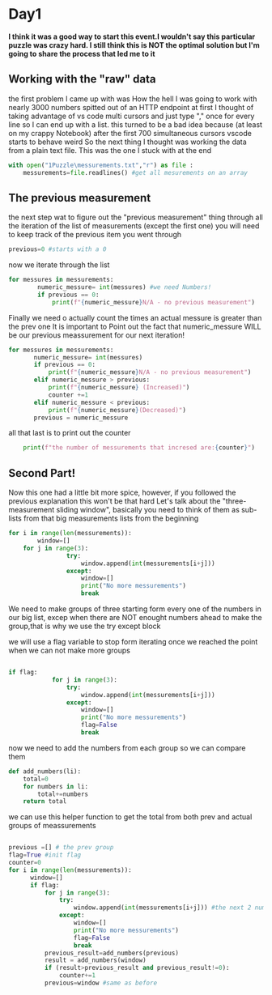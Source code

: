 # Day1

**I think it was a good way to start this event.I wouldn't say this particular puzzle was crazy hard. I still think this is NOT the optimal solution but I'm going to share the process that led me to it**

## Working with the "raw" data

the first problem I came up with was How the hell I was going to work with nearly 3000 numbers spitted out of an HTTP endpoint
at first I thought of taking advantage of vs code multi cursors and just type "," once for every line so I can end up with a list.
this turned to be a bad idea because (at least on  my crappy Notebook) after the first 700 simultaneous cursors vscode starts to behave weird 
So the next thing I thought was working the data from a plain text file. This was the one I stuck with at the end
```python
with open("1Puzzle\messurements.txt","r") as file :
    messurements=file.readlines() #get all mesurements on an array

```
## The previous measurement

the next step wat to figure out the "previous measurement" thing
through all the iteration of the list of measurements (except the first one) you will need to keep track of the previous item you went through
```python
previous=0 #starts with a 0
```
now we iterate through the list
```python
for messures in messurements:
        numeric_messure= int(messures) #we need Numbers!
        if previous == 0:
            print(f"{numeric_messure}N/A - no previous measurement")
 ```
 
 Finally we need o actually count the times an actual messure is greater than the prev one
 It is important to Point out the fact that numeric_messure WILL be our previous meassurement for our next iteration!
 ```python
 for messures in messurements:
        numeric_messure= int(messures)
        if previous == 0:
            print(f"{numeric_messure}N/A - no previous measurement")
        elif numeric_messure > previous:
            print(f"{numeric_messure} (Increased)")
            counter +=1 
        elif numeric_messure < previous:
            print(f"{numeric_messure}(Decreased)")
        previous = numeric_messure
```
all that last is to print out the counter 
```python
    print(f"the number of messurements that incresed are:{counter}")

```

## Second Part!

Now this one had a little bit more spice, however, if you followed the previous explanation this won't be that hard
Let's talk about the "three-measurement sliding window", basically you need to think of them as sub-lists from that big measurements lists from the beginning
```python
for i in range(len(messurements)):
        window=[]
    for j in range(3):
                try:
                    window.append(int(messurements[i+j]))
                except:
                    window=[]
                    print("No more messurements")
                    break
```
We need to make groups of three starting form every one of the numbers in our big list, excep when there are NOT enought numbers ahead to make the group,that is why we use the try except block

we will use a flag variable to stop form iterating once we reached the point when we can not make more groups
```python

if flag:
            for j in range(3):
                try:
                    window.append(int(messurements[i+j]))
                except:
                    window=[]
                    print("No more messurements")
                    flag=False
                    break

```
now we need to add the numbers from each group so we can compare them 
```python
def add_numbers(li):
    total=0
    for numbers in li:
        total+=numbers
    return total
 ```
 we can use this helper function to get the total from  both prev and actual groups of meassurements
 
  ```python
  
 previous =[] # the prev group
 flag=True #init flag
 counter=0
  for i in range(len(messurements)):
        window=[]
        if flag:
            for j in range(3): 
                try:
                    window.append(int(messurements[i+j])) #the next 2 numbers
                except:
                    window=[]
                    print("No more messurements")
                    flag=False
                    break 
            previous_result=add_numbers(previous)
            result = add_numbers(window)
            if (result>previous_result and previous_result!=0):
                counter+=1
            previous=window #same as before
```

